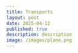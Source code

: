 ```yaml
---
title: Transports
layout: post
date: 2025-04-12
published: true
description: description
image: /images/plane.png
---
```


